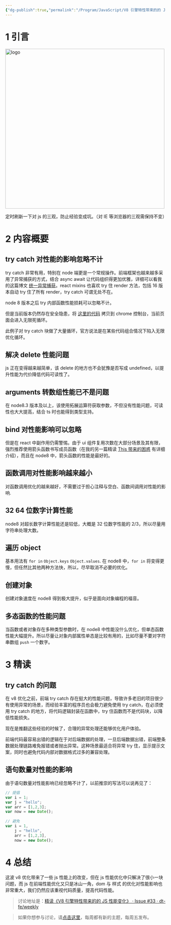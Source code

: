 ```yaml
---
{"dg-publish":true,"permalink":"/Program/JavaScript/V8 引擎特性带来的的 JS 性能变化/"}
---
```


# 1 引言

<img src="https://img.alicdn.com/imgextra/i4/O1CN01mqqIMK1OKgpqCBZ3s_!!6000000001687-2-tps-1900-1900.png" width="500" alt="logo" />

定时刷新一下对 js 的三观，防止经验变成坑。（对 IE 等浏览器的三观需保持不变）

# 2 内容概要

## try catch 对性能的影响忽略不计

try catch 非常有用，特别在 node 端更是一个常规操作。前端框架也越来越多采用了异常捕获的方式，结合 async await 让代码组织得更加优雅，详细可以看我的这篇博文 [统一异常捕获](https://github.com/ascoders/blog/issues/14)。react mixins 也喜欢 try 住 render 方法，包括 16 版本自动 try 住了所有 render，try catch 可谓无处不在。

node 8 版本之后 try 内部函数性能损耗可以忽略不计。

但是当前版本仍然存在安全隐患，将 [这里的代码](https://gist.github.com/mcollina/a40c6c3820287a474e9943406385c738) 拷贝到 chrome 控制台，当前页面会进入无限死循环。

此例子对 try catch 块做了大量循环，官方说法是在某些代码组合情况下陷入无限优化循环。

## 解决 delete 性能问题

js 正在变得越来越简单，该 delete 的地方也不会犹豫是否写成 undefined，以提升性能为代价降低代码可读性了。

## arguments 转数组性能已不是问题

在 node8.3 版本及以上，该使用拓展运算符获取参数，不但没有性能问题，可读性也大大提高，结合 ts 时也能得到类型支持。

## bind 对性能影响可以忽略

但是在 react 中副作用仍需警惕。由于 ui 组件复用次数在大部分场景及其有限，强烈推荐使用箭头函数书写成员函数（在我的另一篇精读 [This 带来的困惑](https://github.com/dt-fe/weekly/blob/master/13.This%20%E5%B8%A6%E6%9D%A5%E7%9A%84%E5%9B%B0%E6%83%91.md#4-总结) 有详细介绍），而且在 node8 中，箭头函数的性能是最好的。

## 函数调用对性能影响越来越小

对函数调用优化的越来越好，不需要过于担心注释与空白、函数间调用对性能的影响.

## 32 64 位数字计算性能

node8 对超长数字计算性能还是较低，大概是 32 位数字性能的 2/3，所以尽量用字符串处理大数。

## 遍历 object

基本用法有 `for in` `Object.keys` `Object.values`. 在 node8 中，`for in` 将变得更慢，但任然比其他两种方法快，所以，尽早取消不必要的优化。

## 创建对象

创建对象速度在 node8 得到极大提升，似乎是面向对象编程的福音。

## 多态函数的性能问题

当函数或者对象存在多种类型参数时，在 node8 中性能没什么优化，但单态函数性能大幅提升。所以尽量让对象内部属性单态是比较有用的，比如尽量不要对字符串数组 `push` 一个数字。

# 3 精读

## try catch 的问题

在 v8 优化之前，前端 try catch 存在挺大的性能问题，导致许多老旧的项目很少有使用异常的场景，而经验丰富的程序员也会极力避免使用 try catch，在必须使用 try catch 的地方，将代码逻辑封装在函数中，try 住函数而不是代码块，以降低性能损失。

现在是推翻这些经验的时候了，合理的异常处理还能够优化用户体验。

前端代码最容易出错的逻辑在于对后端数据的处理，一旦后端数据出错，前端整条数据处理链路难免报错或者抛出异常。这种场景最适合将异常 try 住，显示提示文案，同时也避免代码内部对数据格式过多的兼容处理。

## 语句数量对性能的影响

由于语句数量对性能影响已经忽略不计了，以前推崇的写法可以说再见了：

```javascript
// 提倡
var i = 1;
var j = "hello";
var arr = [1,2,3];
var now = new Date();
 
// 避免
var i = 1,
    j = "hello",
    arr = [1,2,3],
    now = new Date();
```

# 4 总结

这波 v8 优化带来了一些 js 性能上的改变，但在 js 性能优化中只解决了很小一块问题，而 js 在前端性能优化又只是冰山一角，dom 与 样式 的优化对性能影响也非常重大，我们仍然应该重视代码质量，提高代码性能。

> 讨论地址是：[精读《V8 引擎特性带来的的 JS 性能变化》 · Issue #33 · dt-fe/weekly](https://github.com/dt-fe/weekly/issues/33)

> 如果你想参与讨论，请[点击这里](https://github.com/dt-fe/weekly)，每周都有新的主题，每周五发布。
